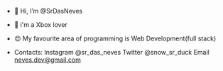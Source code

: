- 👋 Hi, I’m @SrDasNeves
- 💚 i'm a Xbox lover
- 😍 My favourite area of programming is Web Development(full stack)

- Contacts: 
Instagram @sr_das_neves
Twitter @snow_sr_duck
Email neves.dev@gmail.com
